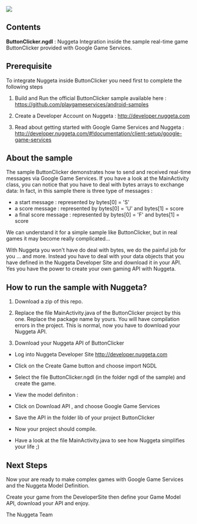 <img src="http://www.nuggeta.com/images/nuggeta.png"/>

<h2>Contents</h2>

<b>ButtonClicker.ngdl</b> : Nuggeta Integration inside the sample real-time game ButtonClicker provided with Google Game Services.

<h2>Prerequisite</h2>

To integrate Nuggeta inside ButtonClicker you need first to complete the following steps
 
1. Build and Run the official ButtonClicker sample available here : https://github.com/playgameservices/android-samples

2. Create a Developer Account on Nuggeta : http://developer.nuggeta.com

3. Read about getting started with Google Game Services and Nuggeta : http://developer.nuggeta.com/#!documentation/client-setup/google-game-services



<h2>About the sample </h2>
The sample ButtonClicker demonstrates how to send and received real-time messages via Google Game Services.
If you have a look at the MainActivity class, you can notice that you have to deal with bytes arrays to exchange data:
In fact, in this sample there is three type of messages :

- a start message : represented by  bytes[0] = 'S'
- a score message : represented by  bytes[0] = 'U' and  bytes[1] = score
- a final score message : represented by  bytes[0] = 'F' and  bytes[1] = score

We can understand it for a simple sample like ButtonClicker, but in real games it may become really complicated... 

With Nuggeta you won't have do deal with bytes, we do the painful job for you ... and more.
Instead you have to deal with your data objects that you have defined in the Nuggeta Developer Site and download it in your API.
Yes you have the power to create your own gaming API with Nuggeta.

<h2>How to run the sample with Nuggeta?</h2>

1. Download a zip of this repo.

2. Replace the file MainActivity.java of the  ButtonClicker project by this one.
	Replace the package name by yours.
	You will have compilation errors in the project. This is normal, now you have to download your Nuggeta API.

3. Download your Nuggeta API of ButtonClicker
	
- Log into Nuggeta Developer Site http://developer.nuggeta.com
	
- Click on the Create Game button and choose import NGDL

- Select the file ButtonClicker.ngdl (in the folder ngdl of the sample) and create the game.

- View the model definiton :

- Click on Download API , and choose Google Game Services

- Save the API in the folder lib of your project ButtonClicker

- Now your project should compile.

- Have a look at the file MainActivity.java to see how Nuggeta simplifies your life ;)
	
	
<h2>Next Steps </h2>

Now your are ready to make complex games with Google Game Services and the Nuggeta Model Definition.

Create your game from the DeveloperSite then define your Game Model API, download your API and enjoy.
	
	
The Nuggeta Team
	
	







